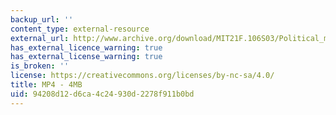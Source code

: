 ```yaml
---
backup_url: ''
content_type: external-resource
external_url: http://www.archive.org/download/MIT21F.106S03/Political_movement_in_1902-80k.mp4
has_external_licence_warning: true
has_external_license_warning: true
is_broken: ''
license: https://creativecommons.org/licenses/by-nc-sa/4.0/
title: MP4 - 4MB
uid: 94208d12-d6ca-4c24-930d-2278f911b0bd
---
```


